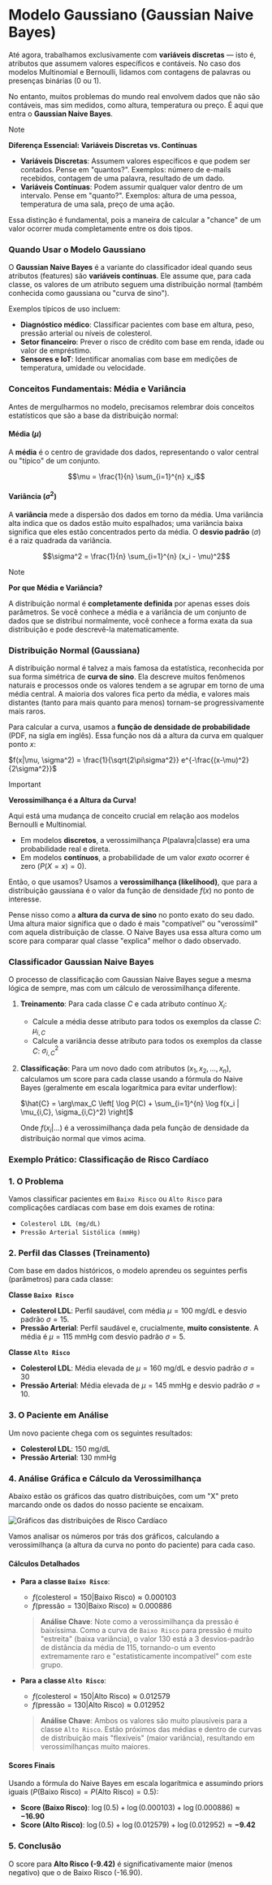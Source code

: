 # Modelo Gaussiano (Gaussian Naive Bayes)

Até agora, trabalhamos exclusivamente com **variáveis discretas** — isto é, atributos que assumem valores específicos e contáveis. No caso dos modelos Multinomial e Bernoulli, lidamos com contagens de palavras ou presenças binárias (0 ou 1).

No entanto, muitos problemas do mundo real envolvem dados que não são contáveis, mas sim medidos, como altura, temperatura ou preço. É aqui que entra o **Gaussian Naive Bayes**.

> [!NOTE]
> **Diferença Essencial: Variáveis Discretas vs. Contínuas**
>
> - **Variáveis Discretas**: Assumem valores específicos e que podem ser contados. Pense em "quantos?". Exemplos: número de e-mails recebidos, contagem de uma palavra, resultado de um dado.
> - **Variáveis Contínuas**: Podem assumir qualquer valor dentro de um intervalo. Pense em "quanto?". Exemplos: altura de uma pessoa, temperatura de uma sala, preço de uma ação.
>
> Essa distinção é fundamental, pois a maneira de calcular a "chance" de um valor ocorrer muda completamente entre os dois tipos.

### Quando Usar o Modelo Gaussiano

O **Gaussian Naive Bayes** é a variante do classificador ideal quando seus atributos (features) são **variáveis contínuas**. Ele assume que, para cada classe, os valores de um atributo seguem uma distribuição normal (também conhecida como gaussiana ou "curva de sino").

Exemplos típicos de uso incluem:

- **Diagnóstico médico**: Classificar pacientes com base em altura, peso, pressão arterial ou níveis de colesterol.
- **Setor financeiro**: Prever o risco de crédito com base em renda, idade ou valor de empréstimo.
- **Sensores e IoT**: Identificar anomalias com base em medições de temperatura, umidade ou velocidade.

### Conceitos Fundamentais: Média e Variância

Antes de mergulharmos no modelo, precisamos relembrar dois conceitos estatísticos que são a base da distribuição normal:

#### Média ($\mu$)
A **média** é o centro de gravidade dos dados, representando o valor central ou "típico" de um conjunto.

$$\mu = \frac{1}{n} \sum_{i=1}^{n} x_i$$

#### Variância ($\sigma^2$)
A **variância** mede a dispersão dos dados em torno da média. Uma variância alta indica que os dados estão muito espalhados; uma variância baixa significa que eles estão concentrados perto da média. O **desvio padrão** ($\sigma$) é a raiz quadrada da variância.

$$\sigma^2 = \frac{1}{n} \sum_{i=1}^{n} (x_i - \mu)^2$$

> [!NOTE]
> **Por que Média e Variância?**
>
> A distribuição normal é **completamente definida** por apenas esses dois parâmetros. Se você conhece a média e a variância de um conjunto de dados que se distribui normalmente, você conhece a forma exata da sua distribuição e pode descrevê-la matematicamente.

### Distribuição Normal (Gaussiana)

A distribuição normal é talvez a mais famosa da estatística, reconhecida por sua forma simétrica de **curva de sino**. Ela descreve muitos fenômenos naturais e processos onde os valores tendem a se agrupar em torno de uma média central. A maioria dos valores fica perto da média, e valores mais distantes (tanto para mais quanto para menos) tornam-se progressivamente mais raros.

Para calcular a curva, usamos a **função de densidade de probabilidade** (PDF, na sigla em inglês). Essa função nos dá a altura da curva em qualquer ponto $x$:

$f(x|\mu, \sigma^2) = \frac{1}{\sqrt{2\pi\sigma^2}} e^{-\frac{(x-\mu)^2}{2\sigma^2}}$

> [!IMPORTANT]
> **Verossimilhança é a Altura da Curva!**
>
> Aqui está uma mudança de conceito crucial em relação aos modelos Bernoulli e Multinomial.
>
> - Em modelos **discretos**, a verossimilhança $P(\text{palavra}|\text{classe})$ era uma probabilidade real e direta.
> - Em modelos **contínuos**, a probabilidade de um valor *exato* ocorrer é zero ($P(X=x) = 0$).
>
> Então, o que usamos? Usamos a **verossimilhança (likelihood)**, que para a distribuição gaussiana é o valor da função de densidade $f(x)$ no ponto de interesse.
>
> Pense nisso como a **altura da curva de sino** no ponto exato do seu dado. Uma altura maior significa que o dado é mais "compatível" ou "verossímil" com aquela distribuição de classe. O Naive Bayes usa essa altura como um score para comparar qual classe "explica" melhor o dado observado.

### Classificador Gaussian Naive Bayes

O processo de classificação com Gaussian Naive Bayes segue a mesma lógica de sempre, mas com um cálculo de verossimilhança diferente.

1.  **Treinamento**: Para cada classe $C$ e cada atributo contínuo $X_i$:
    * Calcule a média desse atributo para todos os exemplos da classe $C$: $\mu_{i,C}$
    * Calcule a variância desse atributo para todos os exemplos da classe $C$: $\sigma_{i,C}^2$

2.  **Classificação**: Para um novo dado com atributos $(x_1, x_2, ..., x_n)$, calculamos um score para cada classe usando a fórmula do Naive Bayes (geralmente em escala logarítmica para evitar underflow):

    $\hat{C} = \arg\max_C \left[ \log P(C) + \sum_{i=1}^{n} \log f(x_i | \mu_{i,C}, \sigma_{i,C}^2) \right]$

    Onde $f(x_i | ...)$ é a verossimilhança dada pela função de densidade da distribuição normal que vimos acima.

### Exemplo Prático: Classificação de Risco Cardíaco

### 1. O Problema

Vamos classificar pacientes em `Baixo Risco` ou `Alto Risco` para complicações cardíacas com base em dois exames de rotina:

* `Colesterol LDL (mg/dL)`
* `Pressão Arterial Sistólica (mmHg)`

### 2. Perfil das Classes (Treinamento)

Com base em dados históricos, o modelo aprendeu os seguintes perfis (parâmetros) para cada classe:

**Classe `Baixo Risco`**
* **Colesterol LDL**: Perfil saudável, com média $\mu = 100 \text{ mg/dL}$ e desvio padrão $\sigma = 15$.
* **Pressão Arterial**: Perfil saudável e, crucialmente, **muito consistente**. A média é $\mu = 115 \text{ mmHg}$ com desvio padrão $\sigma = 5$.

**Classe `Alto Risco`**
* **Colesterol LDL**: Média elevada de $\mu = 160 \text{ mg/dL}$ e desvio padrão $\sigma = 30$
* **Pressão Arterial**: Média elevada de $\mu = 145 \text{ mmHg}$ e desvio padrão $\sigma = 10$.

### 3. O Paciente em Análise

Um novo paciente chega com os seguintes resultados:

* **Colesterol LDL**: 150 mg/dL
* **Pressão Arterial**: 130 mmHg

### 4. Análise Gráfica e Cálculo da Verossimilhança

Abaixo estão os gráficos das quatro distribuições, com um "X" preto marcando onde os dados do nosso paciente se encaixam.

![Gráficos das distribuições de Risco Cardíaco](.\figures\risco_cardiaco_distribuicoes.png)

Vamos analisar os números por trás dos gráficos, calculando a verossimilhança (a altura da curva no ponto do paciente) para cada caso.

#### Cálculos Detalhados

* **Para a classe `Baixo Risco`**:
    * $f(\text{colesterol}=150 | \text{Baixo Risco}) \approx 0.000103$
    * $f(\text{pressão}=130 | \text{Baixo Risco}) \approx 0.000886$
    > **Análise Chave**: Note como a verossimilhança da pressão é baixíssima. Como a curva de `Baixo Risco` para pressão é muito "estreita" (baixa variância), o valor 130 está a 3 desvios-padrão de distância da média de 115, tornando-o um evento extremamente raro e "estatisticamente incompatível" com este grupo.

* **Para a classe `Alto Risco`**:
    * $f(\text{colesterol}=150 | \text{Alto Risco}) \approx 0.012579$
    * $f(\text{pressão}=130 | \text{Alto Risco}) \approx 0.012952$
    > **Análise Chave**: Ambos os valores são muito plausíveis para a classe `Alto Risco`. Estão próximos das médias e dentro de curvas de distribuição mais "flexíveis" (maior variância), resultando em verossimilhanças muito maiores.

#### Scores Finais

Usando a fórmula do Naive Bayes em escala logarítmica e assumindo priors iguais ($P(\text{Baixo Risco}) = P(\text{Alto Risco}) = 0.5$):

* **Score (Baixo Risco)**: $\log(0.5) + \log(0.000103) + \log(0.000886) \approx \mathbf{-16.90}$
* **Score (Alto Risco)**: $\log(0.5) + \log(0.012579) + \log(0.012952) \approx \mathbf{-9.42}$

### 5. Conclusão

O score para **Alto Risco (-9.42)** é significativamente maior (menos negativo) que o de Baixo Risco (-16.90).